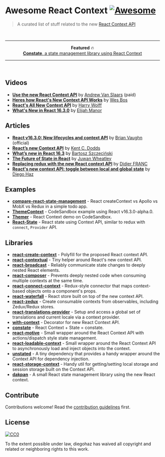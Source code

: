 # Awesome React Context [![Awesome](https://cdn.rawgit.com/sindresorhus/awesome/d7305f38d29fed78fa85652e3a63e154dd8e8829/media/badge.svg)](https://github.com/sindresorhus/awesome)

> A curated list of stuff related to the new [React Context API](https://reactjs.org/docs/context.html)

<br>
<hr>
<p align="center">
<strong>Featured</strong> 🔥<br>
  <a href="https://github.com/diegohaz/constate"><strong>Constate</strong>, a state management library using React Context</a></p>
<hr>
<br>

## Videos

- [**Use the new React Context API**](https://egghead.io/lessons/react-use-the-new-react-context-api) by [Andrew Van Slaars](https://twitter.com/avanslaars) (paid)
- [**Heres how React's New Context API Works**](https://www.youtube.com/watch?v=XLJN4JfniH4) by [Wes Bos](https://twitter.com/wesbos)
- [**React's All New Context API**](https://www.youtube.com/watch?v=9Ilq6G-VMyQ) by [Harry Wolff](https://twitter.com/hswolff)
- [**What's New in React 16.3.0**](https://www.youtube.com/watch?v=WhWqy-vxKS8) by [Elijah Manor](https://twitter.com/elijahmanor)


## Articles

- [**React v16.3.0: New lifecycles and context API**](https://reactjs.org/blog/2018/03/29/react-v-16-3.html) by [Brian Vaughn](https://twitter.com/brian_d_vaughn/) (official)
- [**React’s new Context API**](https://medium.com/dailyjs/reacts-%EF%B8%8F-new-context-api-70c9fe01596b) by [Kent C. Dodds](https://twitter.com/kentcdodds)
- [**What’s new in React 16.3**](https://medium.com/@baphemot/whats-new-in-react-16-3-d2c9b7b6193b) by [Bartosz Szczeciński](https://twitter.com/btmpl)
- [**The Future of State in React**](https://jwheatley.co/the-future-of-state-in-react/) by [Juwan Wheatley](https://twitter.com/fiber_god)
- [**Replacing redux with the new React context API**](https://medium.com/@DidierFranc/replacing-redux-with-the-new-react-context-api-8f5d01a00e8c) by [Didier FRANC](https://twitter.com/didierfranc)
- [**React's new context API: toggle between local and global state**](https://medium.freecodecamp.org/reacts-new-context-api-how-to-toggle-between-local-and-global-state-c6ace81443d0) by [Diego Haz](https://twitter.com/diegohaz)


## Examples

- [**compare-react-state-management**](https://github.com/robertgonzales/compare-react-state-management) - React createContext vs Apollo vs MobX vs Redux in a simple todo app.
- [**ThemeContext**](https://codesandbox.io/s/n4r0qq898j) - CodeSandbox example using React v16.3.0-alpha.0.
- [**Themer**](https://codesandbox.io/s/n5pk7613xm) - React Context demo on CodeSandbox.
- [**React-State**](https://gist.github.com/antoaravinth/4f46a70343ba6b9ef4109a7ab944189e) - React state using Context API, similar to redux with `connect`, `Provider` API.


## Libraries

- [**react-create-context**](https://github.com/jamiebuilds/create-react-context) - Polyfill for the proposed React context API.
- [**react-contextual**](https://github.com/drcmda/react-contextual) - Tiny helper around React's new context API.
- [**react-broadcast**](https://github.com/ReactTraining/react-broadcast/tree/next) - Reliably communicate state changes to deeply nested React elements.
- [**react-composer**](https://github.com/jamesplease/react-composer) - Prevents deeply nested code when consuming multiple contexts at the same time.
- [**react-connect-context**](https://github.com/Contiamo/react-connect-context) - Redux-style connector that maps context-based objects onto a component's props.
- [**react-waterfall**](https://github.com/didierfranc/react-waterfall) - React store built on top of the new context API.
- [**react-zedux**](https://github.com/bowheart/react-zedux) - Create consumable contexts from observables, including Zedux/Redux stores.
- [**react-translations-provider**](https://github.com/hyogman/react-translations-provider) - Setup and access a global set of translations and current locale via a context provider.
- [**with-context**](https://github.com/SunHuawei/with-context) - Decorator for new React Context API.
- [**constate**](https://github.com/diegohaz/constate) - React Context + State = constate.
- [**react-motive**](https://github.com/colevoss/react-motive) - Small wrapper around the React Context API with actions/dispatch style state management.
- [**react-loadable-context**](https://github.com/crubier/react-loadable-context) - Small wrapper around the React Context API to asynchronously load and inject objects into the context.
- [**unstated**](https://github.com/jamiebuilds/unstated) - A tiny dependency that provides a handy wrapper around the Context API for dependency injection.
- [**react-storage-context**](https://github.com/giannif/react-storage-context) - Handy util for getting/setting local storage and session storage built on the Context API.
- [**dakpan**](https://github.com/houfio/dakpan) - A small React state management library using the new React context.

## Contribute

Contributions welcome! Read the [contribution guidelines](contributing.md) first.


## License

[![CC0](http://mirrors.creativecommons.org/presskit/buttons/88x31/svg/cc-zero.svg)](http://creativecommons.org/publicdomain/zero/1.0)

To the extent possible under law, diegohaz has waived all copyright and
related or neighboring rights to this work.
